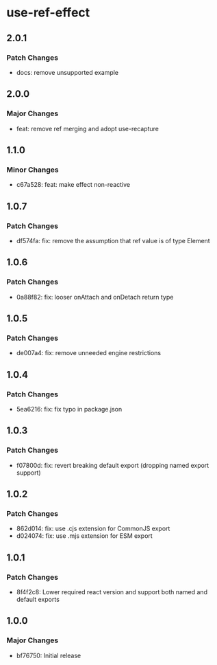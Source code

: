 # use-ref-effect

## 2.0.1

### Patch Changes

- docs: remove unsupported example

## 2.0.0

### Major Changes

- feat: remove ref merging and adopt use-recapture

## 1.1.0

### Minor Changes

- c67a528: feat: make effect non-reactive

## 1.0.7

### Patch Changes

- df574fa: fix: remove the assumption that ref value is of type Element

## 1.0.6

### Patch Changes

- 0a88f82: fix: looser onAttach and onDetach return type

## 1.0.5

### Patch Changes

- de007a4: fix: remove unneeded engine restrictions

## 1.0.4

### Patch Changes

- 5ea6216: fix: fix typo in package.json

## 1.0.3

### Patch Changes

- f07800d: fix: revert breaking default export (dropping named export support)

## 1.0.2

### Patch Changes

- 862d014: fix: use .cjs extension for CommonJS export
- d024074: fix: use .mjs extension for ESM export

## 1.0.1

### Patch Changes

- 8f4f2c8: Lower required react version and support both named and default exports

## 1.0.0

### Major Changes

- bf76750: Initial release

